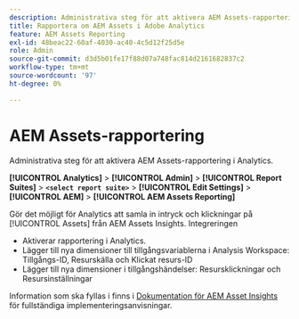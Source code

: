 ```yaml
---
description: Administrativa steg för att aktivera AEM Assets-rapportering i Analytics.
title: Rapportera om AEM Assets i Adobe Analytics
feature: AEM Assets Reporting
exl-id: 48beac22-60af-4030-ac40-4c5d12f25d5e
role: Admin
source-git-commit: d3d5b01fe17f88d07a748fac814d2161682837c2
workflow-type: tm+mt
source-wordcount: '97'
ht-degree: 0%

---
```


# AEM Assets-rapportering

Administrativa steg för att aktivera AEM Assets-rapportering i Analytics.

**[!UICONTROL Analytics]** > **[!UICONTROL Admin]** > **[!UICONTROL Report Suites]** > **`<select report suite>`** > **[!UICONTROL Edit Settings]** > **[!UICONTROL AEM]** > **[!UICONTROL AEM Assets Reporting]**

Gör det möjligt för Analytics att samla in intryck och klickningar på [!UICONTROL Assets] från AEM Assets Insights. Integreringen

* Aktiverar rapportering i Analytics.
* Lägger till nya dimensioner till tillgångsvariablerna i Analysis Workspace: Tillgångs-ID, Resurskälla och Klickat resurs-ID
* Lägger till nya dimensioner i tillgångshändelser: Resursklickningar och Resursinställningar

Information som ska fyllas i finns i [Dokumentation för AEM Asset Insights](https://experienceleague.adobe.com/docs/experience-manager-cloud-service/assets/manage/assets-insights.html) för fullständiga implementeringsanvisningar.

<!--The content in this article is duplicated with the content in the Admin guide (adobe-experience-manager.md)-->
